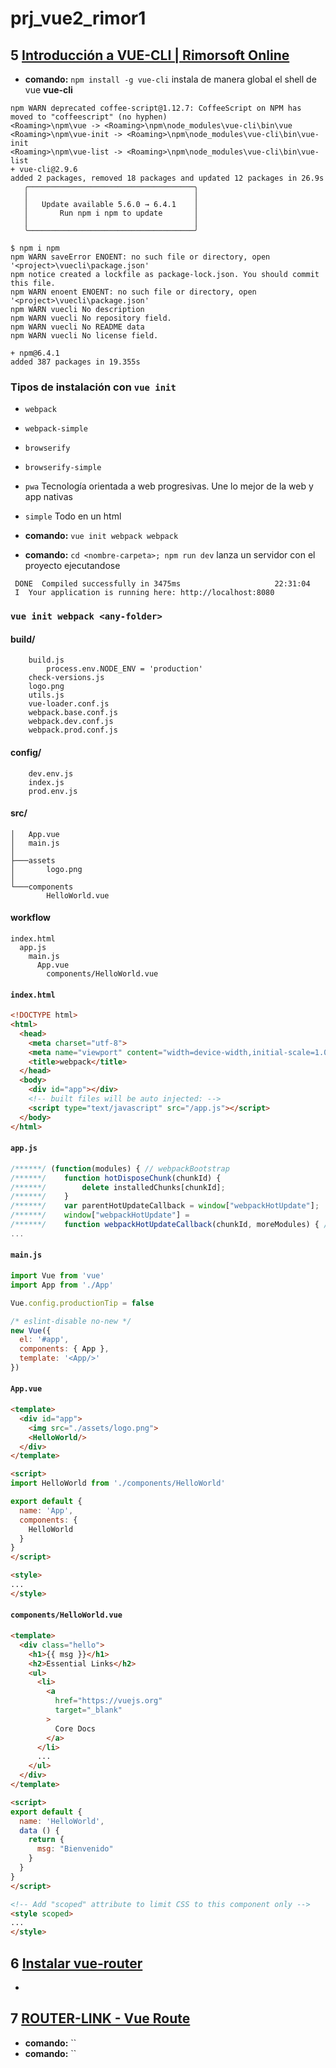 # prj_vue2_rimor1

## 5 [Introducción a VUE-CLI | Rimorsoft Online](https://youtu.be/Ptj5JDz5MBU?list=PLhCiuvlix-rR1X3apg9CXY5KEX47sI-gc)

- **comando:** `npm install -g vue-cli` instala de manera global el shell de vue **vue-cli**
```ssh
npm WARN deprecated coffee-script@1.12.7: CoffeeScript on NPM has moved to "coffeescript" (no hyphen)
<Roaming>\npm\vue -> <Roaming>\npm\node_modules\vue-cli\bin\vue
<Roaming>\npm\vue-init -> <Roaming>\npm\node_modules\vue-cli\bin\vue-init
<Roaming>\npm\vue-list -> <Roaming>\npm\node_modules\vue-cli\bin\vue-list
+ vue-cli@2.9.6
added 2 packages, removed 18 packages and updated 12 packages in 26.9s
   ╭─────────────────────────────────────╮
   │                                     │
   │   Update available 5.6.0 → 6.4.1    │
   │       Run npm i npm to update       │
   │                                     │
   ╰─────────────────────────────────────╯
```

```
$ npm i npm
npm WARN saveError ENOENT: no such file or directory, open '<project>\vuecli\package.json'
npm notice created a lockfile as package-lock.json. You should commit this file.
npm WARN enoent ENOENT: no such file or directory, open '<project>\vuecli\package.json'
npm WARN vuecli No description
npm WARN vuecli No repository field.
npm WARN vuecli No README data
npm WARN vuecli No license field.

+ npm@6.4.1
added 387 packages in 19.355s
```
### Tipos de instalación con `vue init`
- `webpack` <nombre-carpeta>
- `webpack-simple` <nombre-carpeta>
- `browserify` <nombre-carpeta>
- `browserify-simple` <nombre-carpeta>
- `pwa` <nombre-carpeta> Tecnología orientada a web progresivas. Une lo mejor de la web y app nativas
- `simple` <nombre-carpeta> Todo en un html 

- **comando:** `vue init webpack webpack`
- **comando:** `cd <nombre-carpeta>; npm run dev` lanza un servidor con el proyecto ejecutandose
```
 DONE  Compiled successfully in 3475ms                     22:31:04
 I  Your application is running here: http://localhost:8080
```

### **`vue init webpack <any-folder>`**

#### build/
```ssh
    build.js
        process.env.NODE_ENV = 'production'
    check-versions.js
    logo.png
    utils.js
    vue-loader.conf.js
    webpack.base.conf.js
    webpack.dev.conf.js
    webpack.prod.conf.js
```
#### config/
```ssh
    dev.env.js
    index.js
    prod.env.js
```
#### src/
```ssh
│   App.vue
│   main.js
│
├───assets
│       logo.png
│
└───components
        HelloWorld.vue
```
#### workflow
```ssh
index.html
  app.js
    main.js
      App.vue
        components/HelloWorld.vue
```
#### `index.html`
```html
<!DOCTYPE html>
<html>
  <head>
    <meta charset="utf-8">
    <meta name="viewport" content="width=device-width,initial-scale=1.0">
    <title>webpack</title>
  </head>
  <body>
    <div id="app"></div>
    <!-- built files will be auto injected: -->
    <script type="text/javascript" src="/app.js"></script>
  </body>
</html>
```
#### `app.js`
```js
/******/ (function(modules) { // webpackBootstrap
/******/ 	function hotDisposeChunk(chunkId) {
/******/ 		delete installedChunks[chunkId];
/******/ 	}
/******/ 	var parentHotUpdateCallback = window["webpackHotUpdate"];
/******/ 	window["webpackHotUpdate"] = 
/******/ 	function webpackHotUpdateCallback(chunkId, moreModules) { // eslint-disable-line no-unused-vars
...
```
#### `main.js`
```js
import Vue from 'vue'
import App from './App'

Vue.config.productionTip = false

/* eslint-disable no-new */
new Vue({
  el: '#app',
  components: { App },
  template: '<App/>'
})
```
#### `App.vue`
```html
<template>
  <div id="app">
    <img src="./assets/logo.png">
    <HelloWorld/>
  </div>
</template>

<script>
import HelloWorld from './components/HelloWorld'

export default {
  name: 'App',
  components: {
    HelloWorld
  }
}
</script>

<style>
...
</style>
```
#### `components/HelloWorld.vue`
```html
<template>
  <div class="hello">
    <h1>{{ msg }}</h1>
    <h2>Essential Links</h2>
    <ul>
      <li>
        <a
          href="https://vuejs.org"
          target="_blank"
        >
          Core Docs
        </a>
      </li>
      ...
    </ul>
  </div>
</template>

<script>
export default {
  name: 'HelloWorld',
  data () {
    return {
      msg: "Bienvenido"
    }
  }
}
</script>

<!-- Add "scoped" attribute to limit CSS to this component only -->
<style scoped>
...
</style>
```

## 6 [Instalar vue-router](https://youtu.be/qKLJue9qRco?list=PLhCiuvlix-rR1X3apg9CXY5KEX47sI-gc)
- 

## 7 [ROUTER-LINK - Vue Route](https://www.youtube.com/watch?v=cBYTnk6p_UA&list=PLhCiuvlix-rR1X3apg9CXY5KEX47sI-gc&index=7)

- **comando:** ``
- **comando:** ``